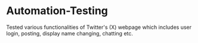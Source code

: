 # Automation-Testing
Tested various functionalities of Twitter's (X) webpage which includes user login, posting, display name  changing, chatting etc.
